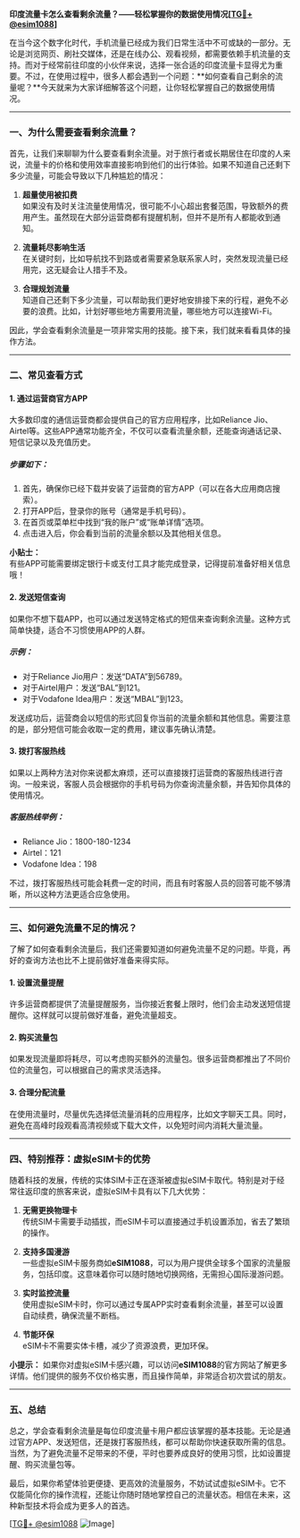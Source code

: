 **印度流量卡怎么查看剩余流量？——轻松掌握你的数据使用情况[[TG💪+ @esim1088](https://t.me/s/esim1088)]**

在当今这个数字化时代，手机流量已经成为我们日常生活中不可或缺的一部分。无论是浏览网页、刷社交媒体，还是在线办公、观看视频，都需要依赖手机流量的支持。而对于经常前往印度的小伙伴来说，选择一张合适的印度流量卡显得尤为重要。不过，在使用过程中，很多人都会遇到一个问题：**如何查看自己剩余的流量呢？**今天就来为大家详细解答这个问题，让你轻松掌握自己的数据使用情况。

---

### **一、为什么需要查看剩余流量？**

首先，让我们来聊聊为什么要查看剩余流量。对于旅行者或长期居住在印度的人来说，流量卡的价格和使用效率直接影响到他们的出行体验。如果不知道自己还剩下多少流量，可能会导致以下几种尴尬的情况：

1. **超量使用被扣费**  
   如果没有及时关注流量使用情况，很可能不小心超出套餐范围，导致额外的费用产生。虽然现在大部分运营商都有提醒机制，但并不是所有人都能收到通知。

2. **流量耗尽影响生活**  
   在关键时刻，比如导航找不到路或者需要紧急联系家人时，突然发现流量已经用完，这无疑会让人措手不及。

3. **合理规划流量**  
   知道自己还剩下多少流量，可以帮助我们更好地安排接下来的行程，避免不必要的浪费。比如，计划好哪些地方需要用流量，哪些地方可以连接Wi-Fi。

因此，学会查看剩余流量是一项非常实用的技能。接下来，我们就来看看具体的操作方法。

---

### **二、常见查看方式**

#### **1. 通过运营商官方APP**
大多数印度的通信运营商都会提供自己的官方应用程序，比如Reliance Jio、Airtel等。这些APP通常功能齐全，不仅可以查看流量余额，还能查询通话记录、短信记录以及充值历史。

##### **步骤如下：**
1. 首先，确保你已经下载并安装了运营商的官方APP（可以在各大应用商店搜索）。
2. 打开APP后，登录你的账号（通常是手机号码）。
3. 在首页或菜单栏中找到“我的账户”或“账单详情”选项。
4. 点击进入后，你会看到当前的流量余额以及其他相关信息。

**小贴士：**  
有些APP可能需要绑定银行卡或支付工具才能完成登录，记得提前准备好相关信息哦！

#### **2. 发送短信查询**
如果你不想下载APP，也可以通过发送特定格式的短信来查询剩余流量。这种方式简单快捷，适合不习惯使用APP的人群。

##### **示例：**
- 对于Reliance Jio用户：发送“DATA”到56789。
- 对于Airtel用户：发送“BAL”到121。
- 对于Vodafone Idea用户：发送“MBAL”到123。

发送成功后，运营商会以短信的形式回复你当前的流量余额和其他信息。需要注意的是，部分短信可能会收取一定的费用，建议事先确认清楚。

#### **3. 拨打客服热线**
如果以上两种方法对你来说都太麻烦，还可以直接拨打运营商的客服热线进行咨询。一般来说，客服人员会根据你的手机号码为你查询流量余额，并告知你具体的使用情况。

##### **客服热线举例：**
- Reliance Jio：1800-180-1234
- Airtel：121
- Vodafone Idea：198

不过，拨打客服热线可能会耗费一定的时间，而且有时客服人员的回答可能不够清晰，所以这种方法更适合应急使用。

---

### **三、如何避免流量不足的情况？**

了解了如何查看剩余流量后，我们还需要知道如何避免流量不足的问题。毕竟，再好的查询方法也比不上提前做好准备来得实际。

#### **1. 设置流量提醒**
许多运营商都提供了流量提醒服务，当你接近套餐上限时，他们会主动发送短信提醒你。这样就可以提前做好准备，避免流量超支。

#### **2. 购买流量包**
如果发现流量即将耗尽，可以考虑购买额外的流量包。很多运营商都推出了不同价位的流量包，可以根据自己的需求灵活选择。

#### **3. 合理分配流量**
在使用流量时，尽量优先选择低流量消耗的应用程序，比如文字聊天工具。同时，避免在高峰时段观看高清视频或下载大文件，以免短时间内消耗大量流量。

---

### **四、特别推荐：虚拟eSIM卡的优势**

随着科技的发展，传统的实体SIM卡正在逐渐被虚拟eSIM卡取代。特别是对于经常往返印度的旅客来说，虚拟eSIM卡具有以下几大优势：

1. **无需更换物理卡**  
   传统SIM卡需要手动插拔，而eSIM卡可以直接通过手机设置添加，省去了繁琐的操作。

2. **支持多国漫游**  
   一些虚拟eSIM卡服务商如**eSIM1088**，可以为用户提供全球多个国家的流量服务，包括印度。这意味着你可以随时随地切换网络，无需担心国际漫游问题。

3. **实时监控流量**  
   使用虚拟eSIM卡时，你可以通过专属APP实时查看剩余流量，甚至可以设置自动续费，确保流量不断档。

4. **节能环保**  
   eSIM卡不需要实体卡槽，减少了资源浪费，更加环保。

**小提示：** 如果你对虚拟eSIM卡感兴趣，可以访问**eSIM1088**的官方网站了解更多详情。他们提供的服务不仅价格实惠，而且操作简单，非常适合初次尝试的朋友。

---

### **五、总结**

总之，学会查看剩余流量是每位印度流量卡用户都应该掌握的基本技能。无论是通过官方APP、发送短信，还是拨打客服热线，都可以帮助你快速获取所需的信息。当然，为了避免流量不足带来的不便，平时也要养成良好的使用习惯，比如设置提醒、购买流量包等。

最后，如果你希望体验更便捷、更高效的流量服务，不妨试试虚拟eSIM卡。它不仅能简化你的操作流程，还能让你随时随地掌控自己的流量状态。相信在未来，这种新型技术将会成为更多人的首选。

[[TG💪+ @esim1088](https://t.me/s/esim1088) ![Image](https://i.postimg.cc/4NQfJmqS/Snipaste-2025-05-13-00-14-12.png)]